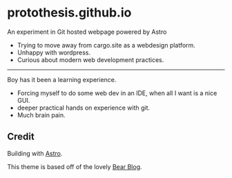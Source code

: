 # protothesis.github.io  
An experiment in Git hosted webpage powered by Astro

- Trying to move away from cargo.site as a webdesign platform.
- Unhappy with wordpress. 
- Curious about modern web development practices. 

---

Boy has it been a learning experience. 

- Forcing myself to do some web dev in an IDE, when all I want is a nice GUI. 
- deeper practical hands on experience with git. 
- Much brain pain. 

## Credit
Building with [Astro](https://astro.build). 

This theme is based off of the lovely [Bear Blog](https://github.com/HermanMartinus/bearblog/).
